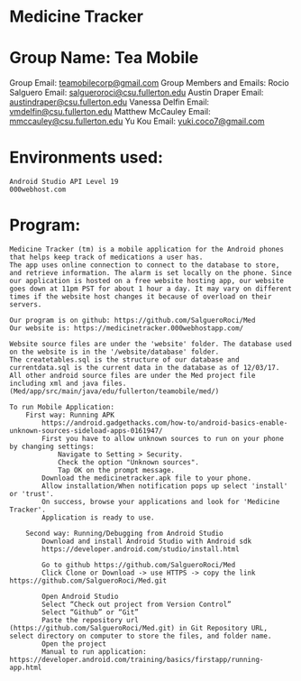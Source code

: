 # Medicine Tracker 
# Group Name: Tea Mobile 

Group Email: teamobilecorp@gmail.com
Group Members and Emails: 
	Rocio Salguero   Email: salgueroroci@csu.fullerton.edu 
	Austin Draper    Email: austindraper@csu.fullerton.edu
	Vanessa Delfin   Email: vmdelfin@csu.fullerton.edu 
	Matthew McCauley Email: mmccauley@csu.fullerton.edu
	Yu Kou           Email: yuki.coco7@gmail.com
	
# Environments used: 
	Android Studio API Level 19 
	000webhost.com

# Program: 
	Medicine Tracker (tm) is a mobile application for the Android phones that helps keep track of medications a user has. 
	The app uses online connection to connect to the database to store, and retrieve information. The alarm is set locally on the phone. Since our application is hosted on a free website hosting app, our website goes down at 11pm PST for about 1 hour a day. It may vary on different times if the website host changes it because of overload on their servers. 
	
	Our program is on github: https://github.com/SalgueroRoci/Med
	Our website is: https://medicinetracker.000webhostapp.com/
	
	Website source files are under the 'website' folder. The database used on the website is in the '/website/database' folder. 
	The createtables.sql is the structure of our database and currentdata.sql is the current data in the database as of 12/03/17.
	All other android source files are under the Med project file including xml and java files. (Med/app/src/main/java/edu/fullerton/teamobile/med/) 

	To run Mobile Application: 
		First way: Running APK
			https://android.gadgethacks.com/how-to/android-basics-enable-unknown-sources-sideload-apps-0161947/
			First you have to allow unknown sources to run on your phone by changing settings:
				Navigate to Setting > Security.
				Check the option "Unknown sources".
				Tap OK on the prompt message.
			Download the medicinetracker.apk file to your phone. 
			Allow installation/When notification pops up select 'install' or 'trust'.
			On success, browse your applications and look for 'Medicine Tracker'. 
			Application is ready to use. 
			
		Second way: Running/Debugging from Android Studio 
			Download and install Android Studio with Android sdk
			https://developer.android.com/studio/install.html

			Go to github https://github.com/SalgueroRoci/Med
			Click Clone or Download -> use HTTPS -> copy the link https://github.com/SalgueroRoci/Med.git 

			Open Android Studio 
			Select “Check out project from Version Control” 
			Select “Github” or “Git” 
			Paste the repository url (https://github.com/SalgueroRoci/Med.git) in Git Repository URL, select directory on computer to store the files, and folder name. 
			Open the project 
			Manual to run application: https://developer.android.com/training/basics/firstapp/running-app.html






			
		
	
	
	
	
	

